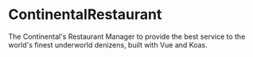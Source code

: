 # ContinentalRestaurant
The Continental's Restaurant Manager to provide the best service to the world's finest underworld denizens, built with Vue and Koas.
